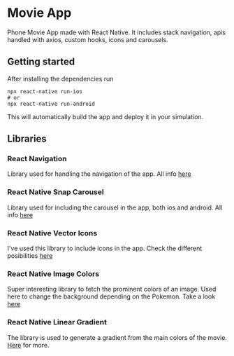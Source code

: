 # Movie App

Phone Movie App made with React Native. It includes stack navigation, apis handled with axios, custom hooks, icons and carousels. 

## Getting started

After installing the dependencies run

```
npx react-native run-ios
# or
npx react-native run-android
```

This will automatically build the app and deploy it in your simulation.

## Libraries

### React Navigation

Library used for handling the navigation of the app. All info [here](https://reactnavigation.org/)

### React Native Snap Carousel

Library used for including the carousel in the app, both ios and android. All info [here](https://github.com/meliorence/react-native-snap-carousel)

### React Native Vector Icons

I've used this library to include icons in the app. Check the different posibilities [here](https://github.com/oblador/react-native-vector-icons)

### React Native Image Colors

Super interesting library to fetch the prominent colors of an image. Used here to change the background depending on the Pokemon. Take a look [here](https://npmmirror.com/package/react-native-image-colors)

### React Native Linear Gradient

The library is used to generate a gradient from the main colors of the movie. [Here](https://github.com/react-native-linear-gradient/react-native-linear-gradient) for more.
